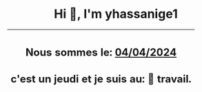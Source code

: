 <h1 align='center'>Hi 👋, I'm yhassanige1</h1>
<div align='center'>

|<h2 align='center'>Nous sommes le: <u>04/04/2024</u></h2><h2 align='center'>c'est un jeudi et je suis au: 🏢 travail.</h2>|
|---
</div>